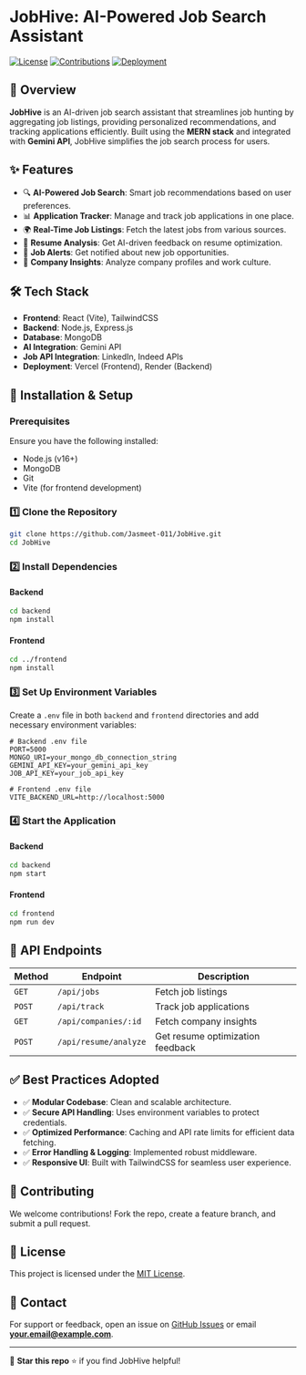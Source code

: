 # JobHive: AI-Powered Job Search Assistant



[![License](https://img.shields.io/badge/license-MIT-blue.svg)](LICENSE)
[![Contributions](https://img.shields.io/badge/contributions-welcome-brightgreen.svg)](#contributing)
[![Deployment](https://img.shields.io/badge/deployment-Vercel-blue.svg)](https://your-deployment-link.com)

## 🚀 Overview
**JobHive** is an AI-driven job search assistant that streamlines job hunting by aggregating job listings, providing personalized recommendations, and tracking applications efficiently. Built using the **MERN stack** and integrated with **Gemini API**, JobHive simplifies the job search process for users.

## ✨ Features
- 🔍 **AI-Powered Job Search**: Smart job recommendations based on user preferences.
- 📊 **Application Tracker**: Manage and track job applications in one place.
- 🌍 **Real-Time Job Listings**: Fetch the latest jobs from various sources.
- 📝 **Resume Analysis**: Get AI-driven feedback on resume optimization.
- 📡 **Job Alerts**: Get notified about new job opportunities.
- 🎯 **Company Insights**: Analyze company profiles and work culture.

## 🛠 Tech Stack
- **Frontend**: React (Vite), TailwindCSS
- **Backend**: Node.js, Express.js
- **Database**: MongoDB
- **AI Integration**: Gemini API
- **Job API Integration**: LinkedIn, Indeed APIs
- **Deployment**: Vercel (Frontend), Render (Backend)


## 🎯 Installation & Setup
### Prerequisites
Ensure you have the following installed:
- Node.js (v16+)
- MongoDB
- Git
- Vite (for frontend development)

### 1️⃣ Clone the Repository
```sh
git clone https://github.com/Jasmeet-011/JobHive.git
cd JobHive
```

### 2️⃣ Install Dependencies
#### Backend
```sh
cd backend
npm install
```
#### Frontend
```sh
cd ../frontend
npm install
```

### 3️⃣ Set Up Environment Variables
Create a `.env` file in both `backend` and `frontend` directories and add necessary environment variables:
```env
# Backend .env file
PORT=5000
MONGO_URI=your_mongo_db_connection_string
GEMINI_API_KEY=your_gemini_api_key
JOB_API_KEY=your_job_api_key
```

```env
# Frontend .env file
VITE_BACKEND_URL=http://localhost:5000
```

### 4️⃣ Start the Application
#### Backend
```sh
cd backend
npm start
```
#### Frontend
```sh
cd frontend
npm run dev
```

## 📜 API Endpoints
| Method | Endpoint | Description |
|--------|----------|-------------|
| `GET`  | `/api/jobs` | Fetch job listings |
| `POST` | `/api/track` | Track job applications |
| `GET`  | `/api/companies/:id` | Fetch company insights |
| `POST` | `/api/resume/analyze` | Get resume optimization feedback |

## ✅ Best Practices Adopted
- ✅ **Modular Codebase**: Clean and scalable architecture.
- ✅ **Secure API Handling**: Uses environment variables to protect credentials.
- ✅ **Optimized Performance**: Caching and API rate limits for efficient data fetching.
- ✅ **Error Handling & Logging**: Implemented robust middleware.
- ✅ **Responsive UI**: Built with TailwindCSS for seamless user experience.

## 🤝 Contributing
We welcome contributions! Fork the repo, create a feature branch, and submit a pull request.

## 📄 License
This project is licensed under the [MIT License](LICENSE).

## 📩 Contact
For support or feedback, open an issue on [GitHub Issues](https://github.com/Jasmeet-011/JobHive/issues) or email **your.email@example.com**.

---
🎯 **Star this repo** ⭐ if you find JobHive helpful!
